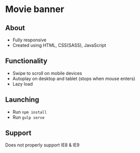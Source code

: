 # Movie banner

## About
* Fully responsive
* Created using HTML, CSS(SASS), JavaScript

## Functionality
* Swipe to scroll on mobile devices
* Autoplay on desktop and tablet (stops when mouse enters)
* Lazy load

## Launching
* Run `npm install`
* Run `gulp serve`

## Support
Does not properly support IE8 & IE9
